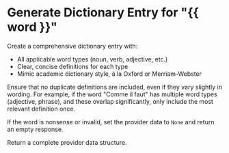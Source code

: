 # Generate Dictionary Entry for "{{ word }}"

Create a comprehensive dictionary entry with:

-   All applicable word types (noun, verb, adjective, etc.)
-   Clear, concise definitions for each type
-   Mimic academic dictionary style, à la Oxford or Merriam-Webster

Ensure that no duplicate definitions are included, even if they vary slightly in wording. For example, if the word "Comme il faut" has multiple word types (adjective, phrase), and these overlap significantly, only include the most relevant definition once.

If the word is nonsense or invalid, set the provider data to `None` and return an empty response.

Return a complete provider data structure.
